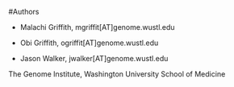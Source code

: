 #Authors

- Malachi Griffith, mgriffit[AT]genome.wustl.edu

- Obi Griffith, ogriffit[AT]genome.wustl.edu

- Jason Walker, jwalker[AT]genome.wustl.edu

The Genome Institute, Washington University School of Medicine
